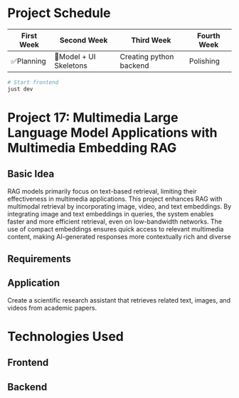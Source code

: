 # Project Schedule


| First Week    | Second Week   | Third Week   | Fourth Week |
| ------------- | ------------- |------------- |-------------|
| ✅Planning    | 🚧Model + UI Skeletons | Creating python backend |  Polishing   |


```bash
# Start frontend
just dev
```

# Project 17: Multimedia Large Language Model Applications with Multimedia Embedding RAG

## Basic Idea
RAG models primarily focus on text-based retrieval, limiting their effectiveness in multimedia
applications. This project enhances RAG with multimodal retrieval by incorporating image, video, and
text embeddings. By integrating image and text embeddings in queries, the system enables faster and
more efficient retrieval, even on low-bandwidth networks. The use of compact embeddings ensures
quick access to relevant multimedia content, making AI-generated responses more contextually rich
and diverse

## Requirements

## Application
Create a scientific research assistant that retrieves related text, images, and videos from academic
papers.

# Technologies Used
## Frontend

## Backend
